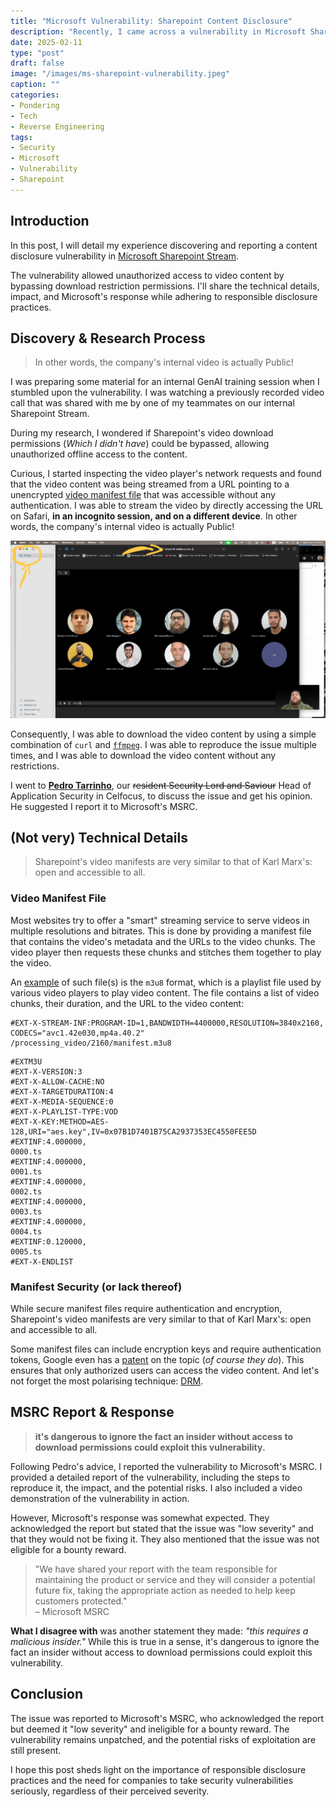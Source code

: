 ```yaml
---
title: "Microsoft Vulnerability: Sharepoint Content Disclosure"
description: "Recently, I came across a vulnerability in Microsoft Sharepoint that allowed bypassing video content download permissions. In this post, I will share the details of the vulnerability, the reproduction process and steps, and how Microsoft’s MSRC handled my report."
date: 2025-02-11
type: "post"
draft: false
image: "/images/ms-sharepoint-vulnerability.jpeg"
caption: ""
categories:
- Pondering
- Tech
- Reverse Engineering
tags:
- Security
- Microsoft
- Vulnerability
- Sharepoint
---
```


## Introduction
In this post, I will detail my experience discovering and reporting a content disclosure vulnerability in [Microsoft Sharepoint Stream](https://learn.microsoft.com/en-us/stream/streamnew/overview).

The vulnerability allowed unauthorized access to video content by bypassing download restriction permissions. I'll share the technical details, impact, and Microsoft's response while adhering to responsible disclosure practices.

## Discovery & Research Process
> In other words, the company's internal video is actually Public!

I was preparing some material for an internal GenAI training session when I stumbled upon the vulnerability. I was watching a previously recorded video call that was shared with me by one of my teammates on our internal Sharepoint Stream. 

During my research, I wondered if Sharepoint's video download permissions (_Which I didn't have_) could be bypassed, allowing unauthorized offline access to the content.

Curious, I started inspecting the video player's network requests and found that the video content was being streamed from a URL pointing to a unencrypted [video manifest file](https://api.video/what-is/video-manifest/) that was accessible without any authentication. I was able to stream the video by directly accessing the URL on Safari, __in an incognito session, and on a different device__. In other words, the company's internal video is actually Public!

![Internal Stream video playing on Safari's incognito mode (aka Private mode)](/images/ms-incognito.jpeg  "Internal Stream video playing on Safari's incognito mode (aka Private mode)")

Consequently, I was able to download the video content by using a simple combination of `curl` and [`ffmpeg`](https://www.ffmpeg.org/). I was able to reproduce the issue multiple times, and I was able to download the video content without any restrictions.

I went to [__Pedro Tarrinho__](https://www.linkedin.com/in/tarrinho/), our <s>resident Security Lord and Saviour</s> Head of Application Security in Celfocus, to discuss the issue and get his opinion. He suggested I report it to Microsoft's MSRC.

## (Not very) Technical Details
> Sharepoint's video manifests are very similar to that of Karl Marx's: open and accessible to all.

### Video Manifest File
Most websites try to offer a "smart" streaming service to serve videos in multiple resolutions and bitrates. This is done by providing a manifest file that contains the video's metadata and the URLs to the video chunks. The video player then requests these chunks and stitches them together to play the video.

An [example](https://api.video/what-is/video-manifest/) of such file(s) is the `m3u8` format, which is a playlist file used by various video players to play video content. The file contains a list of video chunks, their duration, and the URL to the video content:
```m3u8
#EXT-X-STREAM-INF:PROGRAM-ID=1,BANDWIDTH=4400000,RESOLUTION=3840x2160, CODECS="avc1.42e030,mp4a.40.2"
/processing_video/2160/manifest.m3u8
```

```m3u8
#EXTM3U
#EXT-X-VERSION:3
#EXT-X-ALLOW-CACHE:NO
#EXT-X-TARGETDURATION:4
#EXT-X-MEDIA-SEQUENCE:0
#EXT-X-PLAYLIST-TYPE:VOD
#EXT-X-KEY:METHOD=AES-128,URI="aes.key",IV=0x07B1D7401B75CA2937353EC4550FEE5D
#EXTINF:4.000000,
0000.ts
#EXTINF:4.000000,
0001.ts
#EXTINF:4.000000,
0002.ts
#EXTINF:4.000000,
0003.ts
#EXTINF:4.000000,
0004.ts
#EXTINF:0.120000,
0005.ts
#EXT-X-ENDLIST
```

### Manifest Security (or lack thereof)
While secure manifest files require authentication and encryption, Sharepoint's video manifests are very similar to that of Karl Marx's: open and accessible to all.

Some manifest files can include encryption keys and require authentication tokens, Google even has a [patent](https://patents.google.com/patent/US11039181B1/en) on the topic (_of course they do_). This ensures that only authorized users can access the video content. And let's not forget the most polarising technique: [DRM](https://en.wikipedia.org/wiki/Digital_rights_management).

## MSRC Report & Response

> __it's dangerous to ignore the fact an insider without access to download permissions could exploit this vulnerability.__

Following Pedro's advice, I reported the vulnerability to Microsoft's MSRC. I provided a detailed report of the vulnerability, including the steps to reproduce it, the impact, and the potential risks. I also included a video demonstration of the vulnerability in action.

However, Microsoft's response was somewhat expected. They acknowledged the report but stated that the issue was "low severity" and that they would not be fixing it. They also mentioned that the issue was not eligible for a bounty reward.

> "We have shared your report with the team responsible for maintaining the product or service and they will consider a potential future fix, taking the appropriate action as needed to help keep customers protected." \
> – Microsoft MSRC

__What I disagree with__ was another statement they made: _"this requires a malicious insider."_ While this is true in a sense, it's dangerous to ignore the fact an insider without access to download permissions could exploit this vulnerability.

## Conclusion
The issue was reported to Microsoft's MSRC, who acknowledged the report but deemed it "low severity" and ineligible for a bounty reward. The vulnerability remains unpatched, and the potential risks of exploitation are still present.

I hope this post sheds light on the importance of responsible disclosure practices and the need for companies to take security vulnerabilities seriously, regardless of their perceived severity.
